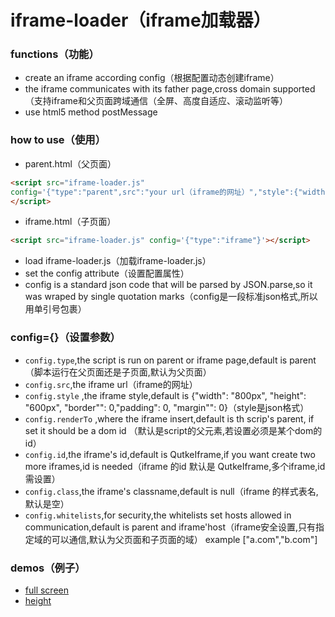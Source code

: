 iframe-loader（iframe加载器）
==============================
### functions（功能）
+ create an  iframe according config（根据配置动态创建iframe）
+ the iframe communicates with its father page,cross domain supported（支持iframe和父页面跨域通信（全屏、高度自适应、滚动监听等）
+ use html5 method postMessage

### how to use（使用）
+ parent.html（父页面）
```html
<script src="iframe-loader.js"
config='{"type":"parent",src":"your url（iframe的网址）","style":{"width":"800px","height":"600px"},"renderTo":"myDiv","id":"myIframe"}'>
</script>
```
+ iframe.html（子页面）
```html
<script src="iframe-loader.js" config='{"type":"iframe"}'></script>
```
+ load iframe-loader.js（加载iframe-loader.js）
+ set the config attribute（设置配置属性）
+ config is a standard json code that will be parsed by JSON.parse,so it was wraped by single quotation marks（config是一段标准json格式,所以用单引号包裹）

### config={}（设置参数）
>
+ `config.type`,the script is run on parent or iframe page,default is parent（脚本运行在父页面还是子页面,默认为父页面）
+ `config.src`,the iframe url（iframe的网址）
+ `config.style` ,the iframe style,default is {"width": "800px", "height": "600px", "border"": 0,"padding": 0, "margin"": 0}（style是json格式）
+ `config.renderTo` ,where the iframe insert,default is th scrip's parent, if set it should be  a dom id （默认是script的父元素,若设置必须是某个dom的id）
+ `config.id`,the iframe's id,default is QutkeIframe,if you want create two more iframes,id is needed（iframe 的id 默认是 QutkeIframe,多个iframe,id需设置）
+ `config.class`,the iframe's classname,default is null（iframe 的样式表名,默认是空）
+ `config.whitelists`,for security,the whitelists set hosts allowed in communication,default is parent and iframe'host（iframe安全设置,只有指定域的可以通信,默认为父页面和子页面的域） example ["a.com","b.com"]

### demos（例子）
+ [full screen](http://21k.github.io/iframe-loader/demos/index.htm)
+ [height](http://21k.github.io/iframe-loader/demos/parent.html)

